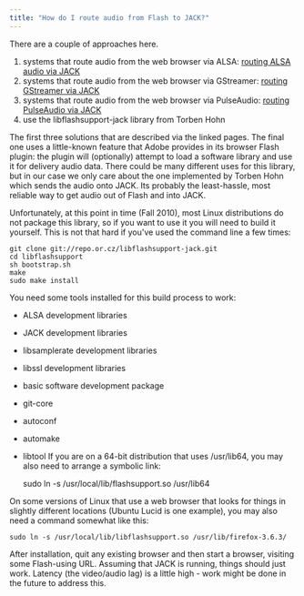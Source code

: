 ```yaml
---
title: "How do I route audio from Flash to JACK?"
---
```


There are a couple of approaches here.

  1. systems that route audio from the web browser via ALSA:
  [routing ALSA audio via JACK](../routing_alsa/)
  2. systems that route audio from the web browser via GStreamer:
  [routing GStreamer via JACK](../gstreamer_via_jack/)
  3. systems that route audio from the web browser via PulseAudio:
  [routing PulseAudio via JACK](../pulseaudio_and_jack/)
  4. use the libflashsupport-jack library from Torben Hohn

The first three solutions that are described via the linked pages. The final
one uses a little-known feature that Adobe provides in its browser Flash
plugin: the plugin will (optionally) attempt to load a software library and
use it for delivery audio data. There could be many different uses for this
library, but in our case we only care about the one implemented by Torben Hohn
which sends the audio onto JACK. Its probably the least-hassle, most reliable
way to get audio out of Flash and into JACK.

Unfortunately, at this point in time (Fall 2010), most Linux distributions do
not package this library, so if you want to use it you will need to build it
yourself. This is not that hard if you've used the command line a few times:



    git clone git://repo.or.cz/libflashsupport-jack.git
    cd libflashsupport
    sh bootstrap.sh
    make
    sudo make install


You need some tools installed for this build process to work:

  * ALSA development libraries
  * JACK development libraries
  * libsamplerate development libraries
  * libssl development libraries
  * basic software development package
  * git-core
  * autoconf
  * automake
  * libtool
If you are on a 64-bit distribution that uses /usr/lib64, you may also need to
arrange a symbolic link:



    sudo ln -s /usr/local/lib/flashsupport.so /usr/lib64


On some versions of Linux that use a web browser that looks for things in
slightly different locations (Ubuntu Lucid is one example), you may also need
a command somewhat like this:



    sudo ln -s /usr/local/lib/libflashsupport.so /usr/lib/firefox-3.6.3/


After installation, quit any existing browser and then start a browser,
visiting some Flash-using URL. Assuming that JACK is running, things should
just work. Latency (the video/audio lag) is a little high - work might be done
in the future to address this.
